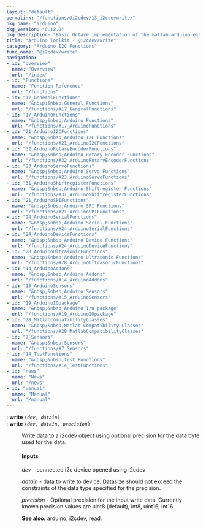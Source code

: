 ```yaml
---
layout: "default"
permalink: "/functions/@i2cdev/13_i2cdevwrite/"
pkg_name: "arduino"
pkg_version: "0.12.0"
pkg_description: "Basic Octave implementation of the matlab arduino extension,  allowing communication to a programmed arduino board to control its  hardware."
title: "Arduino Toolkit - @i2cdev/write"
category: "Arduino I2C Functions"
func_name: "@i2cdev/write"
navigation:
- id: "overview"
  name: "Overview"
  url: "/index"
- id: "Functions"
  name: "Function Reference"
  url: "/functions"
- id: "17_GeneralFunctions"
  name: "&nbsp;&nbsp;General Functions"
  url: "/functions/#17_GeneralFunctions"
- id: "17_ArduinoFunctions"
  name: "&nbsp;&nbsp;Arduino Functions"
  url: "/functions/#17_ArduinoFunctions"
- id: "21_ArduinoI2CFunctions"
  name: "&nbsp;&nbsp;Arduino I2C Functions"
  url: "/functions/#21_ArduinoI2CFunctions"
- id: "32_ArduinoRotaryEncoderFunctions"
  name: "&nbsp;&nbsp;Arduino Rotary Encoder Functions"
  url: "/functions/#32_ArduinoRotaryEncoderFunctions"
- id: "23_ArduinoServoFunctions"
  name: "&nbsp;&nbsp;Arduino Servo Functions"
  url: "/functions/#23_ArduinoServoFunctions"
- id: "31_ArduinoShiftregisterFunctions"
  name: "&nbsp;&nbsp;Arduino Shiftregister Functions"
  url: "/functions/#31_ArduinoShiftregisterFunctions"
- id: "21_ArduinoSPIFunctions"
  name: "&nbsp;&nbsp;Arduino SPI Functions"
  url: "/functions/#21_ArduinoSPIFunctions"
- id: "24_ArduinoSerialFunctions"
  name: "&nbsp;&nbsp;Arduino Serial Functions"
  url: "/functions/#24_ArduinoSerialFunctions"
- id: "24_ArduinoDeviceFunctions"
  name: "&nbsp;&nbsp;Arduino Device Functions"
  url: "/functions/#24_ArduinoDeviceFunctions"
- id: "28_ArduinoUltrasonicFunctions"
  name: "&nbsp;&nbsp;Arduino Ultrasonic Functions"
  url: "/functions/#28_ArduinoUltrasonicFunctions"
- id: "14_ArduinoAddons"
  name: "&nbsp;&nbsp;Arduino Addons"
  url: "/functions/#14_ArduinoAddons"
- id: "15_ArduinoSensors"
  name: "&nbsp;&nbsp;Arduino Sensors"
  url: "/functions/#15_ArduinoSensors"
- id: "19_ArduinoIOpackage"
  name: "&nbsp;&nbsp;Arduino I/O package"
  url: "/functions/#19_ArduinoIOpackage"
- id: "28_MatlabCompatibilityClasses"
  name: "&nbsp;&nbsp;Matlab Compatibility Classes"
  url: "/functions/#28_MatlabCompatibilityClasses"
- id: "7_Sensors"
  name: "&nbsp;&nbsp;Sensors"
  url: "/functions/#7_Sensors"
- id: "14_TestFunctions"
  name: "&nbsp;&nbsp;Test Functions"
  url: "/functions/#14_TestFunctions"
- id: "news"
  name: "News"
  url: "/news"
- id: "manual"
  name: "Manual"
  url: "/manual"
---
```

<dl class="first-deftypefn">
<dt class="deftypefn" id="index-write"><span class="category-def">: </span><span><strong class="def-name">write</strong> <code class="def-code-arguments">(<var class="var">dev</var>, <var class="var">datain</var>)</code><a class="copiable-link" href='#index-write'></a></span></dt>
<dt class="deftypefnx def-cmd-deftypefn" id="index-write-1"><span class="category-def">: </span><span><strong class="def-name">write</strong> <code class="def-code-arguments">(<var class="var">dev</var>, <var class="var">datain</var>, <var class="var">precision</var>)</code><a class="copiable-link" href='#index-write-1'></a></span></dt>
<dd><p>Write data to a i2cdev object
 using optional precision for the data byte used for the data.
</p>
<h4 class="subsubheading" id="Inputs">Inputs</h4>
<p><var class="var">dev</var> - connected i2c device opened using i2cdev
</p>
<p><var class="var">datain</var> - data to write to device. Datasize should not exceed the constraints 
 of the data type specified for the precision.
</p>
<p><var class="var">precision</var> - Optional precision for the input write data.
 Currently known precision values are uint8 (default), int8, uint16, int16
</p>

<p><strong class="strong">See also:</strong> arduino, i2cdev, read.
 </p></dd></dl>